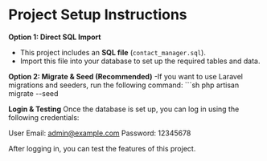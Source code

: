 # Project Setup Instructions

**Option 1: Direct SQL Import**  
- This project includes an **SQL file** (`contact_manager.sql`).
- Import this file into your database to set up the required tables and data.

 **Option 2: Migrate & Seed (Recommended)**
 -If you want to use Laravel migrations and seeders, run the following command:
    ```sh
    php artisan migrate --seed

**Login & Testing**
Once the database is set up, you can log in using the following credentials:

User Email: admin@example.com
Password: 12345678

After logging in, you can test the features of this project.
